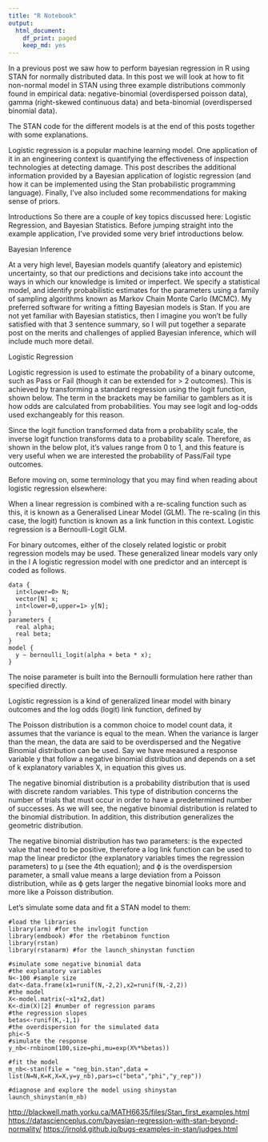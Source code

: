 ```yaml
---
title: "R Notebook"
output:
  html_document:
    df_print: paged
    keep_md: yes
---
```


In a previous post we saw how to perform bayesian regression in R using STAN for normally distributed data. In this post we will look at how to fit non-normal model in STAN using three example distributions commonly found in empirical data: negative-binomial (overdispersed poisson data), gamma (right-skewed continuous data) and beta-binomial (overdispersed binomial data).

The STAN code for the different models is at the end of this posts together with some explanations.

Logistic regression is a popular machine learning model. One application of it in an engineering context is quantifying the effectiveness of inspection technologies at detecting damage. This post describes the additional information provided by a Bayesian application of logistic regression (and how it can be implemented using the Stan probabilistic programming language). Finally, I’ve also included some recommendations for making sense of priors.

Introductions
So there are a couple of key topics discussed here: Logistic Regression, and Bayesian Statistics. Before jumping straight into the example application, I’ve provided some very brief introductions below.

Bayesian Inference

At a very high level, Bayesian models quantify (aleatory and epistemic) uncertainty, so that our predictions and decisions take into account the ways in which our knowledge is limited or imperfect. We specify a statistical model, and identify probabilistic estimates for the parameters using a family of sampling algorithms known as Markov Chain Monte Carlo (MCMC). My preferred software for writing a fitting Bayesian models is Stan. If you are not yet familiar with Bayesian statistics, then I imagine you won’t be fully satisfied with that 3 sentence summary, so I will put together a separate post on the merits and challenges of applied Bayesian inference, which will include much more detail.

Logistic Regression

Logistic regression is used to estimate the probability of a binary outcome, such as Pass or Fail (though it can be extended for > 2 outcomes). This is achieved by transforming a standard regression using the logit function, shown below. The term in the brackets may be familiar to gamblers as it is how odds are calculated from probabilities. You may see logit and log-odds used exchangeably for this reason.


Since the logit function transformed data from a probability scale, the inverse logit function transforms data to a probability scale. Therefore, as shown in the below plot, it’s values range from 0 to 1, and this feature is very useful when we are interested the probability of Pass/Fail type outcomes.

Before moving on, some terminology that you may find when reading about logistic regression elsewhere:

When a linear regression is combined with a re-scaling function such as this, it is known as a Generalised Linear Model (GLM).
The re-scaling (in this case, the logit) function is known as a link function in this context.
Logistic regression is a Bernoulli-Logit GLM.




For binary outcomes, either of the closely related logistic or probit regression models may be used. These generalized linear models vary only in the l
A logistic regression model with one predictor and an intercept is coded as follows.

```
data {
  int<lower=0> N;
  vector[N] x;
  int<lower=0,upper=1> y[N];
}
parameters {
  real alpha;
  real beta;
}
model {
  y ~ bernoulli_logit(alpha + beta * x);
}
```


The noise parameter is built into the Bernoulli formulation here rather than specified directly.

Logistic regression is a kind of generalized linear model with binary outcomes and the log odds (logit) link function, defined by






The Poisson distribution is a common choice to model count data, it assumes that the variance is equal to the mean. When the variance is larger than the mean, the data are said to be overdispersed and the Negative Binomial distribution can be used. Say we have measured a response variable y that follow a negative binomial distribution and depends on a set of k explanatory variables X, in equation this gives us.

The negative binomial distribution is a probability distribution that is used with discrete random variables. This type of distribution concerns the number of trials that must occur in order to have a predetermined number of successes.  As we will see, the negative binomial distribution is related to the binomial distribution.  In addition, this distribution generalizes the geometric distribution.

The negative binomial distribution has two parameters: 
is the expected value that need to be positive, therefore a log link function can be used to map the linear predictor (the explanatory variables times the regression parameters) to μ (see the 4th equation); and ϕ is the overdispersion parameter, a small value means a large deviation from a Poisson distribution, while as ϕ gets larger the negative binomial looks more and more like a Poisson distribution.

Let’s simulate some data and fit a STAN model to them:

```
#load the libraries
library(arm) #for the invlogit function
library(emdbook) #for the rbetabinom function
library(rstan)
library(rstanarm) #for the launch_shinystan function

#simulate some negative binomial data
#the explanatory variables
N<-100 #sample size
dat<-data.frame(x1=runif(N,-2,2),x2=runif(N,-2,2))
#the model
X<-model.matrix(~x1*x2,dat)
K<-dim(X)[2] #number of regression params
#the regression slopes
betas<-runif(K,-1,1)
#the overdispersion for the simulated data
phi<-5
#simulate the response
y_nb<-rnbinom(100,size=phi,mu=exp(X%*%betas))

#fit the model
m_nb<-stan(file = "neg_bin.stan",data = list(N=N,K=K,X=X,y=y_nb),pars=c("beta","phi","y_rep"))

#diagnose and explore the model using shinystan
launch_shinystan(m_nb)
```

http://blackwell.math.yorku.ca/MATH6635/files/Stan_first_examples.html
https://datascienceplus.com/bayesian-regression-with-stan-beyond-normality/
https://jrnold.github.io/bugs-examples-in-stan/judges.html
